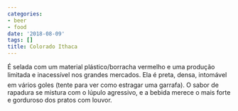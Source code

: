 ```yaml
---
categories:
- beer
- food
date: '2018-08-09'
tags: []
title: Colorado Ithaca
---
```


É selada com um material plástico/borracha vermelho e uma produção limitada e inacessível nos grandes mercados. Ela é preta, densa, intomável em vários goles (tente para ver como estragar uma garrafa). O sabor de rapadura se mistura com o lúpulo agressivo, e a bebida merece o mais forte e gorduroso dos pratos com louvor.